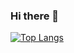 ### Hi there 👋

[![Top Langs](https://github-readme-stats.vercel.app/api/top-langs/?username=pjpure&langs_count=10&layout=compact)](https://github.com/anuraghazra/github-readme-stats)



